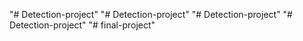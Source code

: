 "# Detection-project" 
"# Detection-project" 
"# Detection-project" 
"# Detection-project" 
"# final-project" 
